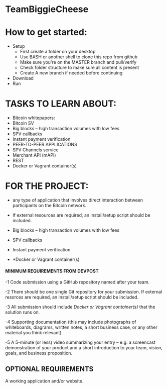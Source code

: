 # TeamBiggieCheese

# How to get started: 
- Setup
  - First create a folder on your desktop
  - Use BASH or another shell to clone this repo from github 
  - Make sure you're on the MASTER branch and pull/verify 
  - Check folder structure to make sure all content is present
  - Create A new branch if needed before continuing 
- Download
- Run


# TASKS TO LEARN ABOUT:

- Bitcoin whitepapers:
- Bitcoin SV
- Big blocks – high transaction volumes with low fees
- SPV callbacks
- Instant payment verification
- PEER-TO-PEER APPLICATIONS
- SPV Channels service
- Merchant API (mAPI)
- REST
- Docker or Vagrant container(s)

# FOR THE PROJECT:
- any type of application that involves direct interaction between participants on the Bitcoin network. 

- If external resources are required, an install/setup script should be included.

- Big blocks – high transaction volumes with low fees

- SPV callbacks

- Instant payment verification

- *Docker or Vagrant container(s)



#### MINIMUM REQUIREMENTS FROM DEVPOST 
-1 Code submission using a GitHub repository named after your team.

-2 There should be one single Git repository for your submission. If external resorces are required, an install/setup script should be included.

-3 All submission should include *Docker or Vagrant container(s)* that the solution runs on. 

-4 Supporting documentation (this may include photographs of whiteboards, diagrams, written notes, a short business case, or any other material you think relevant)

-5 A 5-minute (or less) video summarizing your entry – e.g. a screencast demonstration of your product and a short introduction to your team, vision, goals, and business proposition.

## OPTIONAL REQUIREMENTS
A working application and/or website.

